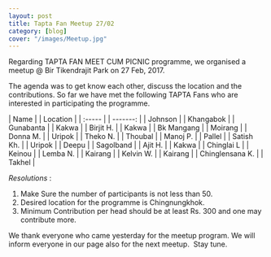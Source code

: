 ```yaml
---
layout: post
title: Tapta Fan Meetup 27/02
category: [blog]
cover: "/images/Meetup.jpg"
---
```


Regarding TAPTA FAN MEET CUM PICNIC programme, we organised a meetup @ Bir Tikendrajit Park on 27 Feb, 2017.

The agenda was to get know each other, discuss the location and the contributions. So far we have met the following TAPTA Fans who are interested in participating the programme. 

| Name   | | Location |
| :----- | | -------: |
| Johnson | | Khangabok |
| Gunabanta | | Kakwa |
| Birjit H. | | Kakwa |
| Bk Mangang | | Moirang |
| Donna M. | | Uripok |
| Theko N. | | Thoubal |
| Manoj P. | | Pallel |
| Satish Kh. | | Uripok |
| Deepu | | Sagolband |
| Ajit H. | | Kakwa |
| Chinglai L | | Keinou |
| Lemba N. | | Kairang |
| Kelvin W. | | Kairang |
| Chinglensana K. | | Takhel |

*Resolutions* :
1. Make Sure the number of  participants is not less than 50.
2. Desired location for the programme is Chingnungkhok.
3. Minimum Contribution per head should be at least Rs. 300 and one may contribute more.

We thank everyone who came yesterday for the meetup program. We will inform everyone in our page also for the next meetup.  Stay tune.

